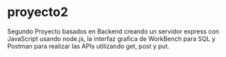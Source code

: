 # proyecto2
Segundo Proyecto basados en Backend creando un servidor express con JavaScript  usando node.js, la interfaz grafica de WorkBench para SQL y Postman para realizar las APIs utilizando get, post y put.
